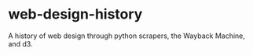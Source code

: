 web-design-history
==================

A history of web design through python scrapers, the Wayback Machine, and d3.
